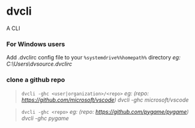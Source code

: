 # dvcli

A CLI

### For Windows users

Add .dvclirc config file to your `%systemdrive%%homepath%` directory
<i>eg: C:\Users\dvsource\.dvclirc</i>

### clone a github repo

> `dvcli -ghc <user|organization>/<repo>` <i>eg: (repo: https://github.com/microsoft/vscode) dvcli -ghc microsoft/vscode</i>

> `dvcli -ghc <repo>` <i>eg: (repo: https://github.com/pygame/pygame) dvcli -ghc pygame</i>
